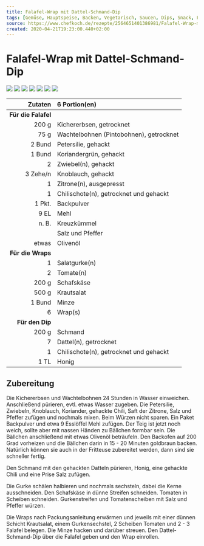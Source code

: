 ```yaml
---
title: Falafel-Wrap mit Dattel-Schmand-Dip
tags: [Gemüse, Hauptspeise, Backen, Vegetarisch, Saucen, Dips, Snack, Frittieren, Mittlerer- und Naher Osten, Hülsenfrüchte]
source: https://www.chefkoch.de/rezepte/2564651401386981/Falafel-Wrap-mit-Dattel-Schmand-Dip.html
created: 2020-04-21T19:23:00.440+02:00
---
```


# Falafel-Wrap mit Dattel-Schmand-Dip

![](https://img.chefkoch-cdn.de/rezepte/2564651401386981/bilder/1033793/crop-360x240/falafel-wrap-mit-dattel-schmand-dip.jpg) ![](https://img.chefkoch-cdn.de/rezepte/2564651401386981/bilder/793284/crop-360x240/falafel-wrap-mit-dattel-schmand-dip.jpg) ![](https://img.chefkoch-cdn.de/rezepte/2564651401386981/bilder/1146873/crop-360x240/falafel-wrap-mit-dattel-schmand-dip.jpg) ![](https://img.chefkoch-cdn.de/rezepte/2564651401386981/bilder/1045307/crop-360x240/falafel-wrap-mit-dattel-schmand-dip.jpg) ![](https://img.chefkoch-cdn.de/rezepte/2564651401386981/bilder/1037364/crop-360x240/falafel-wrap-mit-dattel-schmand-dip.jpg) ![](https://img.chefkoch-cdn.de/rezepte/2564651401386981/bilder/1048494/crop-360x240/falafel-wrap-mit-dattel-schmand-dip.jpg) ![](https://img.chefkoch-cdn.de/rezepte/2564651401386981/bilder/1180823/crop-360x240/falafel-wrap-mit-dattel-schmand-dip.jpg)

|         **Zutaten** | 6 Portion(en)                           |
| ------------------: | :-------------------------------------- |
| **Für die Falafel** |                                         |
|               200 g | Kichererbsen, getrocknet                |
|                75 g | Wachtelbohnen (Pintobohnen), getrocknet |
|              2 Bund | Petersilie, gehackt                     |
|              1 Bund | Koriandergrün, gehackt                  |
|                   2 | Zwiebel(n), gehackt                     |
|            3 Zehe/n | Knoblauch, gehackt                      |
|                   1 | Zitrone(n), ausgepresst                 |
|                   1 | Chilischote(n), getrocknet und gehackt  |
|              1 Pkt. | Backpulver                              |
|                9 EL | Mehl                                    |
|               n. B. | Kreuzkümmel                             |
|                     | Salz und Pfeffer                        |
|               etwas | Olivenöl                                |
|   **Für die Wraps** |                                         |
|                   1 | Salatgurke(n)                           |
|                   2 | Tomate(n)                               |
|               200 g | Schafskäse                              |
|               500 g | Krautsalat                              |
|              1 Bund | Minze                                   |
|                   6 | Wrap(s)                                 |
|     **Für den Dip** |                                         |
|               200 g | Schmand                                 |
|                   7 | Dattel(n), getrocknet                   |
|                   1 | Chilischote(n), getrocknet und gehackt  |
|                1 TL | Honig                                   |

## Zubereitung

Die Kichererbsen und Wachtelbohnen 24 Stunden in Wasser einweichen. Anschließend pürieren, evtl. etwas Wasser zugeben. Die Petersilie, Zwiebeln, Knoblauch, Koriander, gehackte Chili, Saft der Zitrone, Salz und Pfeffer zufügen und nochmals mixen. Beim Würzen nicht sparen. 
Ein Paket Backpulver und etwa 9 Esslöffel Mehl zufügen. Der Teig ist jetzt noch weich, sollte aber mit nassen Händen zu Bällchen formbar sein. Die Bällchen anschließend mit etwas Olivenöl beträufeln. 
Den Backofen auf 200 Grad vorheizen und die Bällchen darin in 15 - 20 Minuten goldbraun backen. Natürlich können sie auch in der Fritteuse zubereitet werden, dann sind sie schneller fertig. 

Den Schmand mit den gehackten Datteln pürieren, Honig, eine gehackte Chili und eine Prise Salz zufügen. 

Die Gurke schälen halbieren und nochmals sechsteln, dabei die Kerne ausschneiden. Den Schafskäse in dünne Streifen schneiden. Tomaten in Scheiben schneiden. Gurkenstreifen und Tomatenscheiben mit Salz und Pfeffer würzen. 

Die Wraps nach Packungsanleitung erwärmen und jeweils mit einer dünnen Schicht Krautsalat, einem Gurkensechstel, 2 Scheiben Tomaten und 2 - 3 Falafel belegen. Die Minze hacken und darüber streuen. Den Dattel-Schmand-Dip über die Falafel geben und den Wrap einrollen.